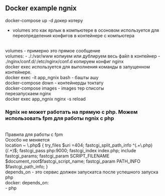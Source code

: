 ## Docker example ngnix


docker-compose up -d докер котеру
<br>
- volumes это как ярлык в компьютере
в осоновом используется для переопределения конфигов в контейнере с компьютера
<br>
volumes - примерно это прямое сообщение 
<br>
volumes:
  - ./:/var/www копиуем или дублируем весь файл в контейнер
  - ./nginx/conf.d/:/etc/nginx/conf.d копируем конфиг nginx
<br>
docker exec используется для выполнения команды в запущенном контейнере. 
<br>
 docker exec -it app_ngnix bash   - башты ашу
<br>
docker-compose down - контейнерды токтату
<br>
docker-compose images - images тер списогы

<br>
 перезапускаем nginx
 <br>
 docker exec app_ngnix nginx -s reload
<br>
<h3>
Ngnix не может работать на прямую с php.
Можем использовать fpm для работы ngnix с php 


</h3> 
<br>
Правила для работы с fpm

<br>
Ососбо не меняется

<br>
 location ~ \.php$ {
    try_files $uri  =404;
    fastcgi_split_path_info ^(.+\.php)(/.+)$;
    fastcgi_pass  php:9000;
    fastcgi_index index.php;
    include fastcgi_params;
    fastcgi_param SCRIPT_FILENAME $document_root$fastcgi_script_name;
    fastcgi_param PATH_INFO $fastcgi_path_info;
} 

<br>
depends_on - это сервис должен запускатса после успешного запуска php
<br>
docker: 
 depends_on:
<br>
 - php
